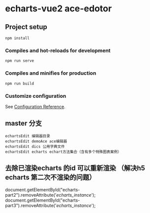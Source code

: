 # echarts-vue2  ace-edotor

## Project setup
```
npm install
```

### Compiles and hot-reloads for development
```
npm run serve
```

### Compiles and minifies for production
```
npm run build
```

### Customize configuration
See [Configuration Reference](https://cli.vuejs.org/config/).

## master 分支
```
echartsEdit 编辑器目录 
echartsEdit demoAce ace编辑器
echartsEdit dics 公用字典文件
echartsEdit echarts echart方法集合（含有多个特殊图表案例）
```
## 去除已渲染echarts 的id 可以重新渲染 （解决h5 echarts 第二次不渲染的问题）
document.getElementById("echarts-part2").removeAttribute('_echarts_instance_');
document.getElementById("echarts-part3").removeAttribute('_echarts_instance_');
